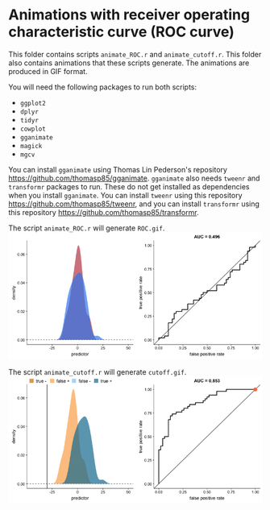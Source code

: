 # Animations with receiver operating characteristic curve (ROC curve)
This folder contains scripts `animate_ROC.r` and `animate_cutoff.r`. This folder also contains animations that these scripts generate. The animations are produced in GIF format.  

You will need the following packages to run both scripts:

- `ggplot2`
- `dplyr`
- `tidyr`
- `cowplot`
- `gganimate`
- `magick`
- `mgcv`

You can install `gganimate` using Thomas Lin Pederson's repository <https://github.com/thomasp85/gganimate>. `gganimate` also needs `tweenr` and `transformr` packages to run. These do not get installed as dependencies when you install `gganimate`. You can install `tweenr` using this repository <https://github.com/thomasp85/tweenr>, and you can install `transformr` using this repository <https://github.com/thomasp85/transformr>.

The script `animate_ROC.r` will generate `ROC.gif`.
![](ROC.gif)


The script `animate_cutoff.r` will generate `cutoff.gif`.
![](cutoff.gif)